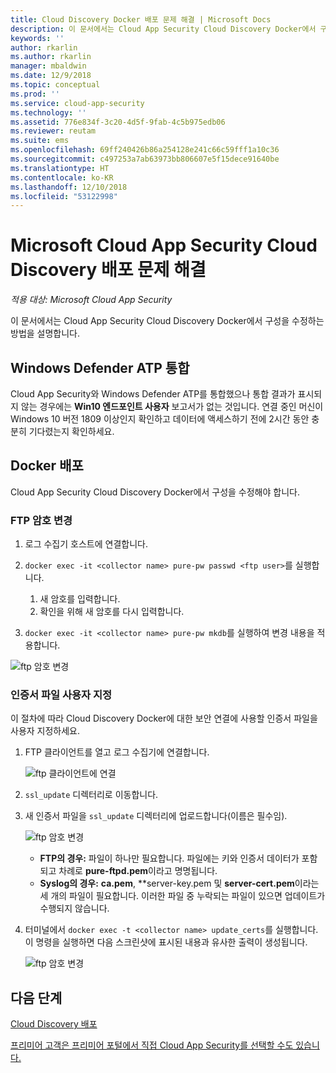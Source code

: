 ```yaml
---
title: Cloud Discovery Docker 배포 문제 해결 | Microsoft Docs
description: 이 문서에서는 Cloud App Security Cloud Discovery Docker에서 구성을 수정하는 프로세스를 설명합니다.
keywords: ''
author: rkarlin
ms.author: rkarlin
manager: mbaldwin
ms.date: 12/9/2018
ms.topic: conceptual
ms.prod: ''
ms.service: cloud-app-security
ms.technology: ''
ms.assetid: 776e834f-3c20-4d5f-9fab-4c5b975edb06
ms.reviewer: reutam
ms.suite: ems
ms.openlocfilehash: 69ff240426b86a254128e241c66c59fff1a10c36
ms.sourcegitcommit: c497253a7ab63973bb806607e5f15dece91640be
ms.translationtype: HT
ms.contentlocale: ko-KR
ms.lasthandoff: 12/10/2018
ms.locfileid: "53122998"
---
```

# <a name="troubleshooting-the-microsoft-cloud-app-security-cloud-discovery-deployment"></a>Microsoft Cloud App Security Cloud Discovery 배포 문제 해결

*적용 대상: Microsoft Cloud App Security*

이 문서에서는 Cloud App Security Cloud Discovery Docker에서 구성을 수정하는 방법을 설명합니다.

## <a name="windows-defender-atp-integration"></a>Windows Defender ATP 통합

Cloud App Security와 Windows Defender ATP를 통합했으나 통합 결과가 표시되지 않는 경우에는 **Win10 엔드포인트 사용자** 보고서가 없는 것입니다. 연결 중인 머신이 Windows 10 버전 1809 이상인지 확인하고 데이터에 액세스하기 전에 2시간 동안 충분히 기다렸는지 확인하세요.

## <a name="docker-deployment"></a>Docker 배포

Cloud App Security Cloud Discovery Docker에서 구성을 수정해야 합니다. 

### <a name="changing-the-ftp-password"></a>FTP 암호 변경

1. 로그 수집기 호스트에 연결합니다.

2. `docker exec -it <collector name> pure-pw passwd <ftp user>`를 실행합니다.

    1. 새 암호를 입력합니다.
    2. 확인을 위해 새 암호를 다시 입력합니다.
 
3. `docker exec -it <collector name> pure-pw mkdb`를 실행하여 변경 내용을 적용합니다.

  ![ftp 암호 변경](./media/ftp-connect.png)

### <a name="customize-certificate-files"></a>인증서 파일 사용자 지정

이 절차에 따라 Cloud Discovery Docker에 대한 보안 연결에 사용할 인증서 파일을 사용자 지정하세요.

1. FTP 클라이언트를 열고 로그 수집기에 연결합니다.

   ![ftp 클라이언트에 연결](./media/ftp-connect.png)

2. `ssl_update` 디렉터리로 이동합니다.
3. 새 인증서 파일을 `ssl_update` 디렉터리에 업로드합니다(이름은 필수임).

   ![ftp 암호 변경](./media/new-certs.png)

    - **FTP의 경우:** 파일이 하나만 필요합니다. 파일에는 키와 인증서 데이터가 포함되고 차례로 **pure-ftpd.pem**이라고 명명됩니다.
    - **Syslog의 경우:** **ca.pem**, **server-key.pem 및 **server-cert.pem**이라는 세 개의 파일이 필요합니다. 이러한 파일 중 누락되는 파일이 있으면 업데이트가 수행되지 않습니다.

4. 터미널에서 `docker exec -t <collector name> update_certs`를 실행합니다. 이 명령을 실행하면 다음 스크린샷에 표시된 내용과 유사한 출력이 생성됩니다.

   ![ftp 암호 변경](./media/update-certs.png)

## <a name="next-steps"></a>다음 단계

[Cloud Discovery 배포](set-up-cloud-discovery.md)

[프리미어 고객은 프리미어 포털에서 직접 Cloud App Security를 선택할 수도 있습니다.](https://premier.microsoft.com/)
